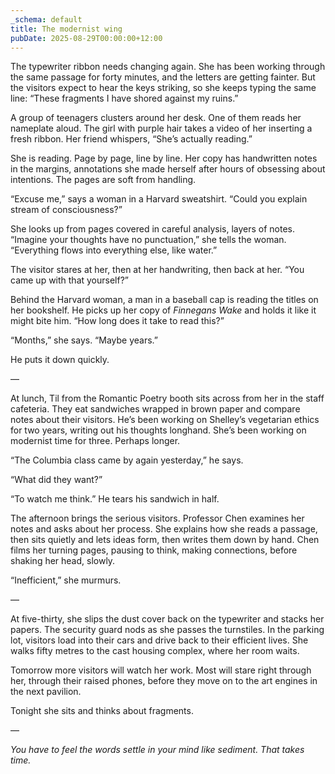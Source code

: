 ```yaml
---
_schema: default
title: The modernist wing
pubDate: 2025-08-29T00:00:00+12:00
---
```

The typewriter ribbon needs changing again. She has been working through the same passage for forty minutes, and the letters are getting fainter. But the visitors expect to hear the keys striking, so she keeps typing the same line: “These fragments I have shored against my ruins.”

A group of teenagers clusters around her desk. One of them reads her nameplate aloud. The girl with purple hair takes a video of her inserting a fresh ribbon. Her friend whispers, “She’s actually reading.”

She is reading. Page by page, line by line. Her copy has handwritten notes in the margins, annotations she made herself after hours of obsessing about intentions. The pages are soft from handling.

“Excuse me,” says a woman in a Harvard sweatshirt. “Could you explain stream of consciousness?”

She looks up from pages covered in careful analysis, layers of notes. “Imagine your thoughts have no punctuation,” she tells the woman. “Everything flows into everything else, like water.”

The visitor stares at her, then at her handwriting, then back at her. “You came up with that yourself?”

Behind the Harvard woman, a man in a baseball cap is reading the titles on her bookshelf. He picks up her copy of *Finnegans Wake* and holds it like it might bite him. “How long does it take to read this?”

“Months,” she says. “Maybe years.”

He puts it down quickly.

—

At lunch, Til from the Romantic Poetry booth sits across from her in the staff cafeteria. They eat sandwiches wrapped in brown paper and compare notes about their visitors. He’s been working on Shelley’s vegetarian ethics for two years, writing out his thoughts longhand. She’s been working on modernist time for three. Perhaps longer.

“The Columbia class came by again yesterday,” he says.

“What did they want?”

“To watch me think.” He tears his sandwich in half.

The afternoon brings the serious visitors. Professor Chen examines her notes and asks about her process. She explains how she reads a passage, then sits quietly and lets ideas form, then writes them down by hand. Chen films her turning pages, pausing to think, making connections, before shaking her head, slowly.

“Inefficient,” she murmurs.

—

At five-thirty, she slips the dust cover back on the typewriter and stacks her papers. The security guard nods as she passes the turnstiles. In the parking lot, visitors load into their cars and drive back to their efficient lives. She walks fifty metres to the cast housing complex, where her room waits.

Tomorrow more visitors will watch her work. Most will stare right through her, through their raised phones, before they move on to the art engines in the next pavilion.

Tonight she sits and thinks about fragments.

—

*You have to feel the words settle in your mind like sediment. That takes time.*